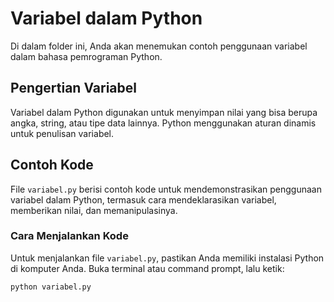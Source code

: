 # Variabel dalam Python

Di dalam folder ini, Anda akan menemukan contoh penggunaan variabel dalam bahasa pemrograman Python.

## Pengertian Variabel

Variabel dalam Python digunakan untuk menyimpan nilai yang bisa berupa angka, string, atau tipe data lainnya. Python menggunakan aturan dinamis untuk penulisan variabel.

## Contoh Kode

File `variabel.py` berisi contoh kode untuk mendemonstrasikan penggunaan variabel dalam Python, termasuk cara mendeklarasikan variabel, memberikan nilai, dan memanipulasinya.

### Cara Menjalankan Kode

Untuk menjalankan file `variabel.py`, pastikan Anda memiliki instalasi Python di komputer Anda. Buka terminal atau command prompt, lalu ketik:

```bash
python variabel.py
